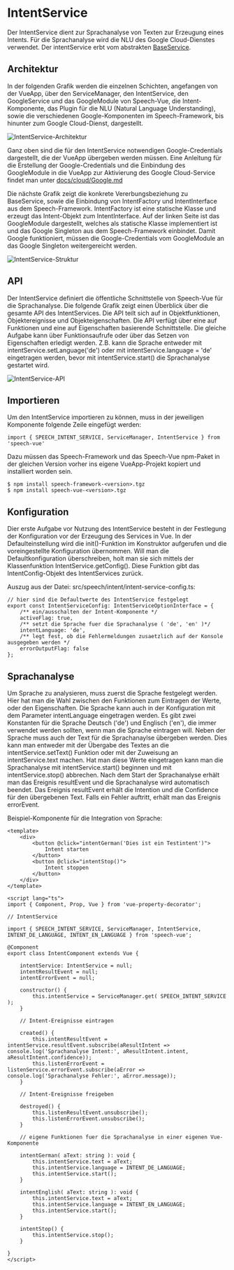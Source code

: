 # IntentService

Der IntentService dient zur Sprachanalyse von Texten zur Erzeugung eines Intents. Für die Sprachanalyse wird die NLU des Google Cloud-Dienstes verwendet. Der intentService erbt vom abstrakten [BaseService](./../base/BaseService.md).


## Architektur

In der folgenden Grafik werden die einzelnen Schichten, angefangen von der VueApp, über den ServiceManager, den IntentService, den GoogleService und das GoogleModule von Speech-Vue, die Intent-Komponente, das Plugin für die NLU (Natural Language Understanding), sowie die verschiedenen Google-Komponenten im Speech-Framework, bis hinunter zum Google Cloud-Dienst, dargestellt. 


![IntentService-Architektur](IntentService-1.gif)


Ganz oben sind die für den IntentService notwendigen Google-Credentials dargestellt, die der VueApp übergeben werden müssen. Eine Anleitung für die Erstellung der Google-Credentials und die Einbindung des GoogleModule in die VueApp zur Aktivierung des Google Cloud-Service findet man unter [docs/cloud/Google.md](./../../cloud/Google.md)

Die nächste Grafik zeigt die konkrete Vererbungsbeziehung zu BaseService, sowie die Einbindung von IntentFactory und IntentInterface aus dem Speech-Framework. IntentFactory ist eine statische Klasse und erzeugt das Intent-Objekt zum IntentInterface. Auf der linken Seite ist das GoogleModule dargestellt, welches als statische Klasse implementiert ist und das Google Singleton aus dem Speech-Framework einbindet.
Damit Google funktioniert, müssen die Google-Credentials vom GoogleModule an das Google Singleton weitergereicht werden.


![IntentService-Struktur](IntentService-2.gif)


## API

Der IntentService definiert die öffentliche Schnittstelle von Speech-Vue für die Sprachanalyse. Die folgende Grafik zeigt einen Überblick über die gesamte API des IntentServices. Die API teilt sich auf in Objektfunktionen, Objektereignisse und Objekteigenschaften. Die API verfügt über eine auf Funktionen und eine auf Eigenschaften basierende Schnittstelle. Die gleiche Aufgabe kann über Funktionsaufrufe oder über das Setzen von Eigenschaften erledigt werden. Z.B. kann die Sprache entweder mit intentService.setLanguage('de') oder mit intentService.language = 'de' eingetragen werden, bevor mit intentService.start() die Sprachanalyse gestartet wird.

![IntentService-API](IntentService-3.gif)


## Importieren

Um den IntentService importieren zu können, muss in der jeweiligen Komponente folgende Zeile eingefügt werden:

	import { SPEECH_INTENT_SERVICE, ServiceManager, IntentService } from 'speech-vue'

Dazu müssen das Speech-Framework und das Speech-Vue npm-Paket in der gleichen Version vorher ins eigene VueApp-Projekt kopiert und installiert worden sein.

	$ npm install speech-framework-<version>.tgz
	$ npm install speech-vue-<version>.tgz
	 

## Konfiguration

Dier erste Aufgabe vor Nutzung des IntentService besteht in der Festlegung der Konfiguration vor der Erzeugung des Services in Vue. In der Defaulteinstellung wird die init()-Funktion im Konstruktor aufgerufen und die voreingestellte Konfiguration übernommen. Will man die Defaultkonfiguration überschreiben, holt man sie sich mittels der Klassenfunktion IntentService.getConfig(). Diese Funktion gibt das IntentConfig-Objekt des IntentServices zurück.

Auszug aus der Datei: src/speech/intent/intent-service-config.ts:

	// hier sind die Defaultwerte des IntentService festgelegt	
	export const IntentServiceConfig: IntentServiceOptionInterface = {
	    /** ein/ausschalten der Intent-Komponente */
	    activeFlag: true,
	    /** setzt die Sprache fuer die Sprachanalyse ( 'de', 'en' )*/
	    intentLanguage: 'de',
	    /** legt fest, ob die Fehlermeldungen zusaetzlich auf der Konsole ausgegeben werden */
	    errorOutputFlag: false
	};


## Sprachanalyse

Um Sprache zu analysieren, muss zuerst die Sprache festgelegt werden. Hier hat man die Wahl zwischen den Funktionen zum Eintragen der Werte, oder den Eigenschaften. Die Sprache kann auch in der Konfiguration mit dem Parameter intentLanguage eingetragen werden. Es gibt zwei Konstanten für die Sprache Deutsch ('de') und Englisch ('en'), die immer verwendet werden sollten, wenn man die Sprache eintragen will. Neben der Sprache muss auch der Text für die Sprachanaylse übergeben werden. Dies kann man entweder mit der Übergabe des Textes an die intentService.setText() Funktion oder mit der Zuweisung an intentService.text machen. Hat man diese Werte eingetragen kann man die Sprachanalyse mit intentService.start() beginnen und mit intentService.stop() abbrechen. Nach dem Start der Sprachanalyse erhält man das Ereignis resultEvent und die Sprachanalyse wird automatisch beendet. Das Ereignis resultEvent erhält die Intention und die Confidence für den übergebenen Text. Falls ein Fehler auftritt, erhält man das Ereignis errorEvent.

Beispiel-Komponente für die Integration von Sprache:


 	<template>
		<div>
			<button @click="intentGerman('Dies ist ein Testintent')">
				Intent starten
			</button>
			<button @click="intentStop()">
				Intent stoppen
			</button>
		</div>
	</template>

	<script lang="ts">
	import { Component, Prop, Vue } from 'vue-property-decorator';

	// IntentService 
		
	import { SPEECH_INTENT_SERVICE, ServiceManager, IntentService, INTENT_DE_LANGUAGE, INTENT_EN_LANGUAGE } from 'speech-vue';

	@Component
	export class IntentComponent extends Vue {
	
		intentService: IntentService = null;
		intentResultEvent = null;
		intentErrorEvent = null;
	
		constructor() {
			this.intentService = ServiceManager.get( SPEECH_INTENT_SERVICE );
		}
		
		// Intent-Ereignisse eintragen

		created() {
			this.intentResultEvent = intentService.resultEvent.subscribe(aResultIntent => console.log('Sprachanalyse Intent:', aResultIntent.intent, aResultIntent.confidence));
			this.listenErrorEvent = listenService.errorEvent.subscribe(aError => console.log('Sprachanalyse Fehler:', aError.message));
		}

		// Intent-Ereignisse freigeben
		
		destroyed() {
			this.listenResultEvent.unsubscribe();
			this.listenErrorEvent.unsubscribe();
		}

		// eigene Funktionen fuer die Sprachanalyse in einer eigenen Vue-Komponente

		intentGerman( aText: string ): void {
			this.intentService.text = aText;
			this.intentService.language = INTENT_DE_LANGUAGE;
			this.intentService.start();
		}
		
		intentEnglish( aText: string ): void {
			this.intentService.text = aText;
			this.intentService.language = INTENT_EN_LANGUAGE;
			this.intentService.start();
		}	

		intentStop() {
			this.intentService.stop();
		}

	}
	</script>
